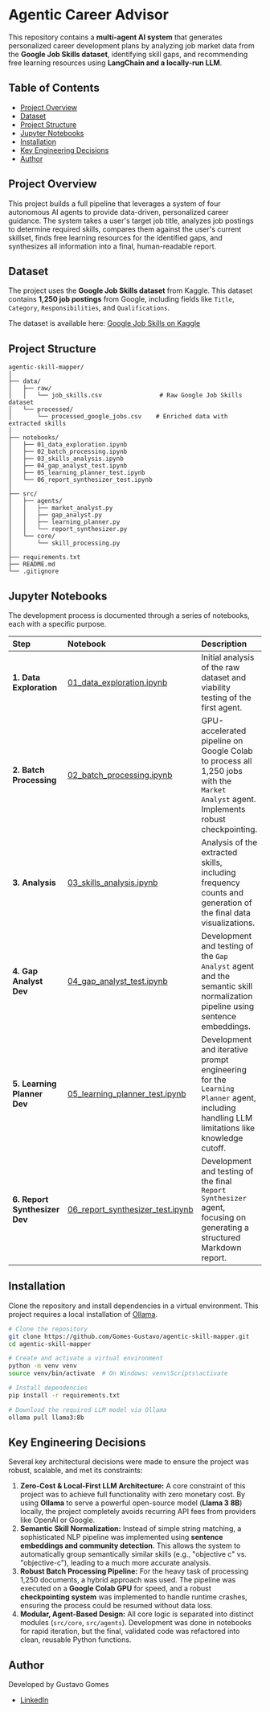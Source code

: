# Agentic Career Advisor

This repository contains a **multi-agent AI system** that generates personalized career development plans by analyzing job market data from the **Google Job Skills dataset**, identifying skill gaps, and recommending free learning resources using **LangChain and a locally-run LLM**.

## Table of Contents

- [Project Overview](#project-overview)
- [Dataset](#dataset)
- [Project Structure](#project-structure)
- [Jupyter Notebooks](#jupyter-notebooks)
- [Installation](#installation)
- [Key Engineering Decisions](#key-engineering-decisions)
- [Author](#author)

## Project Overview

This project builds a full pipeline that leverages a system of four autonomous AI agents to provide data-driven, personalized career guidance. The system takes a user's target job title, analyzes job postings to determine required skills, compares them against the user's current skillset, finds free learning resources for the identified gaps, and synthesizes all information into a final, human-readable report.

## Dataset

The project uses the **Google Job Skills dataset** from Kaggle. This dataset contains **1,250 job postings** from Google, including fields like `Title`, `Category`, `Responsibilities`, and `Qualifications`.

The dataset is available here: [Google Job Skills on Kaggle](https://www.kaggle.com/datasets/niyamatalmass/google-job-skills)

## Project Structure

```
agentic-skill-mapper/
│
├── data/
│   ├── raw/
│   │   └── job_skills.csv                # Raw Google Job Skills dataset
│   └── processed/
│       └── processed_google_jobs.csv    # Enriched data with extracted skills
│
├── notebooks/
│   ├── 01_data_exploration.ipynb
│   ├── 02_batch_processing.ipynb
│   ├── 03_skills_analysis.ipynb
│   ├── 04_gap_analyst_test.ipynb
│   ├── 05_learning_planner_test.ipynb
│   └── 06_report_synthesizer_test.ipynb
│
├── src/
│   ├── agents/
│   │   ├── market_analyst.py
│   │   ├── gap_analyst.py
│   │   ├── learning_planner.py
│   │   └── report_synthesizer.py
│   └── core/
│       └── skill_processing.py           
│
├── requirements.txt
├── README.md
└── .gitignore

```

## Jupyter Notebooks

The development process is documented through a series of notebooks, each with a specific purpose.

| Step | Notebook | Description |
| :--- | :--- | :--- |
| **1. Data Exploration** | [01_data_exploration.ipynb](notebooks/01_data_exploration.ipynb) | Initial analysis of the raw dataset and viability testing of the first agent. |
| **2. Batch Processing** | [02_batch_processing.ipynb](notebooks/02_batch_processing.ipynb) | GPU-accelerated pipeline on Google Colab to process all 1,250 jobs with the `Market Analyst` agent. Implements robust checkpointing. |
| **3. Analysis** | [03_skills_analysis.ipynb](notebooks/03_skills_analysis.ipynb) | Analysis of the extracted skills, including frequency counts and generation of the final data visualizations. |
| **4. Gap Analyst Dev** | [04_gap_analyst_test.ipynb](notebooks/04_gap_analyst_test.ipynb) | Development and testing of the `Gap Analyst` agent and the semantic skill normalization pipeline using sentence embeddings. |
| **5. Learning Planner Dev** | [05_learning_planner_test.ipynb](notebooks/05_learning_planner_test.ipynb) | Development and iterative prompt engineering for the `Learning Planner` agent, including handling LLM limitations like knowledge cutoff. |
| **6. Report Synthesizer Dev**| [06_report_synthesizer_test.ipynb](notebooks/06_report_synthesizer_test.ipynb) | Development and testing of the final `Report Synthesizer` agent, focusing on generating a structured Markdown report. |

## Installation

Clone the repository and install dependencies in a virtual environment. This project requires a local installation of [Ollama](https://ollama.com/).

```bash
# Clone the repository
git clone https://github.com/Gomes-Gustavo/agentic-skill-mapper.git
cd agentic-skill-mapper

# Create and activate a virtual environment
python -m venv venv
source venv/bin/activate  # On Windows: venv\Scripts\activate

# Install dependencies
pip install -r requirements.txt

# Download the required LLM model via Ollama
ollama pull llama3:8b

```
## Key Engineering Decisions

Several key architectural decisions were made to ensure the project was robust, scalable, and met its constraints:

1.  **Zero-Cost & Local-First LLM Architecture:** A core constraint of this project was to achieve full functionality with zero monetary cost. By using **Ollama** to serve a powerful open-source model (**Llama 3 8B**) locally, the project completely avoids recurring API fees from providers like OpenAI or Google.
2.  **Semantic Skill Normalization:** Instead of simple string matching, a sophisticated NLP pipeline was implemented using **sentence embeddings and community detection**. This allows the system to automatically group semantically similar skills (e.g., "objective c" vs. "objective-c"), leading to a much more accurate analysis.
3.  **Robust Batch Processing Pipeline:** For the heavy task of processing 1,250 documents, a hybrid approach was used. The pipeline was executed on a **Google Colab GPU** for speed, and a robust **checkpointing system** was implemented to handle runtime crashes, ensuring the process could be resumed without data loss.
4.  **Modular, Agent-Based Design:** All core logic is separated into distinct modules (`src/core`, `src/agents`). Development was done in notebooks for rapid iteration, but the final, validated code was refactored into clean, reusable Python functions.

## Author

Developed by Gustavo Gomes

- [LinkedIn](https://www.linkedin.com/in/gustavo-alves-gomes/)
